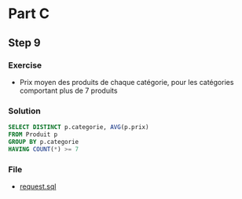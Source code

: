 # Part C
## Step 9
### Exercise
* Prix moyen des produits de chaque catégorie, pour les catégories comportant plus de 7 produits

### Solution
```sql
SELECT DISTINCT p.categorie, AVG(p.prix)
FROM Produit p
GROUP BY p.categorie
HAVING COUNT(*) >= 7
```

### File
* [request.sql](request.sql)
